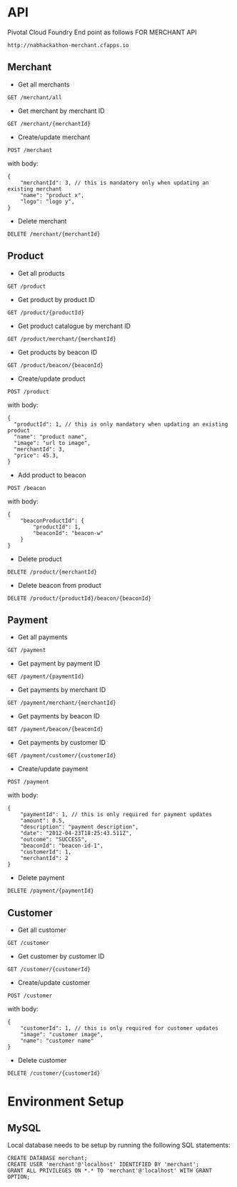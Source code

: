 # API

Pivotal Cloud Foundry End point as follows FOR MERCHANT API

```http://nabhackathon-merchant.cfapps.io```

## Merchant

- Get all merchants

```GET /merchant/all```

- Get merchant by merchant ID

```GET /merchant/{merchantId}```

- Create/update merchant

```POST /merchant```

with body:

```
{
    "merchantId": 3, // this is mandatory only when updating an existing merchant
	"name": "product x",
	"logo": "logo y",
}
```

- Delete merchant

```DELETE /merchant/{merchantId}```

## Product

- Get all products

```GET /product```

- Get product by product ID

```GET /product/{productId}```

- Get product catalogue by merchant ID

```GET /product/merchant/{merchantId}```

- Get products by beacon ID

```GET /product/beacon/{beaconId}```

- Create/update product

```POST /product```

with body:

```
{
  "productId": 1, // this is only mandatory when updating an existing product 
  "name": "product name",
  "image": "url to image",
  "merchantId": 3,
  "price": 45.3,
}
```

- Add product to beacon

```POST /beacon```

with body:

```
{
    "beaconProductId": {
        "productId": 1,
        "beaconId": "beacon-w"
    }
}
```

- Delete product

```DELETE /product/{merchantId}```

- Delete beacon from product

```DELETE /product/{productId}/beacon/{beaconId}```

## Payment

- Get all payments

```GET /payment```

- Get payment by payment ID

```GET /payment/{paymentId}```

- Get payments by merchant ID

```GET /payment/merchant/{merchantId}```

- Get payments by beacon ID

```GET /payment/beacon/{beaconId}```

- Get payments by customer ID

```GET /payment/customer/{customerId}```

- Create/update payment

```POST /payment```

with body:

```
{
    "paymentId": 1, // this is only required for payment updates
	"amount": 0.5,
	"description": "payment description",
	"date": "2012-04-23T18:25:43.511Z",
	"outcome": "SUCCESS",
	"beaconId": "beacon-id-1",
	"customerId": 1,
	"merchantId": 2
}
```

- Delete payment

```DELETE /payment/{paymentId}```

## Customer

- Get all customer

```GET /customer```

- Get customer by customer ID

```GET /customer/{customerId}```

- Create/update customer

```POST /customer```

with body:

```
{
    "customerId": 1, // this is only required for customer updates
	"image": "customer image",
	"name": "customer name"
}
```

- Delete customer

```DELETE /customer/{customerId}```

# Environment Setup

## MySQL

Local database needs to be setup by running the following SQL statements:

```
CREATE DATABASE merchant;
CREATE USER 'merchant'@'localhost' IDENTIFIED BY 'merchant';
GRANT ALL PRIVILEGES ON *.* TO 'merchant'@'localhost' WITH GRANT OPTION;
```
